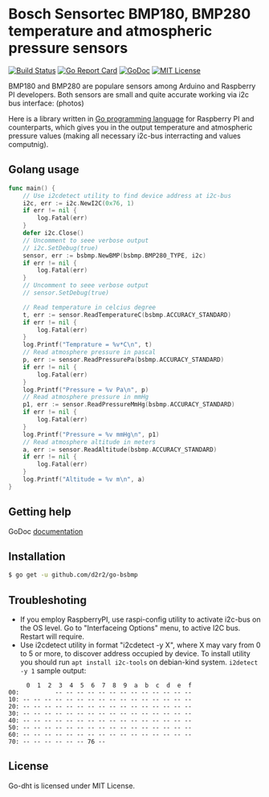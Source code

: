 Bosch Sensortec BMP180, BMP280 temperature and atmospheric pressure sensors
===========================================================================

[![Build Status](https://travis-ci.org/d2r2/go-bsbmp.svg?branch=master)](https://travis-ci.org/d2r2/go-bsbmp)
[![Go Report Card](https://goreportcard.com/badge/github.com/d2r2/go-bsbmp)](https://goreportcard.com/report/github.com/d2r2/go-bsbmp)
[![GoDoc](https://godoc.org/github.com/d2r2/go-bsbmp?status.svg)](https://godoc.org/github.com/d2r2/go-bsbmp)
[![MIT License](http://img.shields.io/badge/License-MIT-yellow.svg)](./LICENSE)

BMP180 and BMP280 are populare sensors among Arduino and Raspberry PI developers.
Both sensors are small and quite accurate working via i2c bus interface: (photos)

Here is a library written in [Go programming language](https://golang.org/) for Raspberry PI and counterparts, which gives you in the output temperature and atmospheric pressure values (making all necessary i2c-bus interracting and values computnig).

Golang usage
------------


```go
func main() {
	// Use i2cdetect utility to find device address at i2c-bus
	i2c, err := i2c.NewI2C(0x76, 1)
	if err != nil {
		log.Fatal(err)
	}
	defer i2c.Close()
	// Uncomment to seee verbose output
	// i2c.SetDebug(true)
	sensor, err := bsbmp.NewBMP(bsbmp.BMP280_TYPE, i2c)
	if err != nil {
		log.Fatal(err)
	}
	// Uncomment to seee verbose output
	// sensor.SetDebug(true)

	// Read temperature in celcius degree
	t, err := sensor.ReadTemperatureC(bsbmp.ACCURACY_STANDARD)
	if err != nil {
		log.Fatal(err)
	}
	log.Printf("Temprature = %v*C\n", t)
	// Read atmosphere pressure in pascal
	p, err := sensor.ReadPressurePa(bsbmp.ACCURACY_STANDARD)
	if err != nil {
		log.Fatal(err)
	}
	log.Printf("Pressure = %v Pa\n", p)
	// Read atmosphere pressure in mmHg
	p1, err := sensor.ReadPressureMmHg(bsbmp.ACCURACY_STANDARD)
	if err != nil {
		log.Fatal(err)
	}
	log.Printf("Pressure = %v mmHg\n", p1)
	// Read atmosphere altitude in meters
	a, err := sensor.ReadAltitude(bsbmp.ACCURACY_STANDARD)
	if err != nil {
		log.Fatal(err)
	}
	log.Printf("Altitude = %v m\n", a)
}
```


Getting help
------------

GoDoc [documentation](http://godoc.org/github.com/d2r2/go-hd44780)

Installation
------------

```bash
$ go get -u github.com/d2r2/go-bsbmp
```

Troubleshoting
--------------

- If you employ RaspberryPI, use raspi-config utility to activate i2c-bus on the OS level.
Go to "Interfaceing Options" menu, to active I2C bus. Restart will require.
- Use i2cdetect utility in format "i2cdetect -y X", where X may vary from 0 to 5 or more,
to discover address occupied by device. To install utility you should run
`apt install i2c-tools` on debian-kind system. `i2detect -y 1` sample output:
```
     0  1  2  3  4  5  6  7  8  9  a  b  c  d  e  f
00:          -- -- -- -- -- -- -- -- -- -- -- -- -- 
10: -- -- -- -- -- -- -- -- -- -- -- -- -- -- -- -- 
20: -- -- -- -- -- -- -- -- -- -- -- -- -- -- -- -- 
30: -- -- -- -- -- -- -- -- -- -- -- -- -- -- -- -- 
40: -- -- -- -- -- -- -- -- -- -- -- -- -- -- -- -- 
50: -- -- -- -- -- -- -- -- -- -- -- -- -- -- -- -- 
60: -- -- -- -- -- -- -- -- -- -- -- -- -- -- -- -- 
70: -- -- -- -- -- -- 76 --    
```


License
-------

Go-dht is licensed under MIT License.

